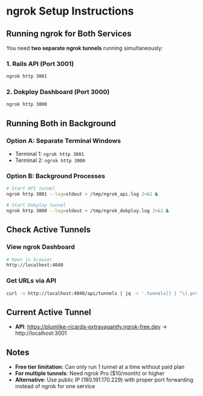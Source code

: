 # ngrok Setup Instructions

## Running ngrok for Both Services

You need **two separate ngrok tunnels** running simultaneously:

### 1. Rails API (Port 3001)
```bash
ngrok http 3001
```

### 2. Dokploy Dashboard (Port 3000)
```bash
ngrok http 3000
```

## Running Both in Background

### Option A: Separate Terminal Windows
- Terminal 1: `ngrok http 3001`
- Terminal 2: `ngrok http 3000`

### Option B: Background Processes
```bash
# Start API tunnel
ngrok http 3001 --log=stdout > /tmp/ngrok_api.log 2>&1 &

# Start Dokploy tunnel
ngrok http 3000 --log=stdout > /tmp/ngrok_dokploy.log 2>&1 &
```

## Check Active Tunnels

### View ngrok Dashboard
```bash
# Open in browser
http://localhost:4040
```

### Get URLs via API
```bash
curl -s http://localhost:4040/api/tunnels | jq -r '.tunnels[] | "\(.proto)://\(.public_url) -> \(.config.addr)"'
```

## Current Active Tunnel

- **API**: https://plumlike-ricarda-extravagantly.ngrok-free.dev -> http://localhost:3001

## Notes

- **Free tier limitation**: Can only run 1 tunnel at a time without paid plan
- **For multiple tunnels**: Need ngrok Pro ($10/month) or higher
- **Alternative**: Use public IP (180.191.170.229) with proper port forwarding instead of ngrok for one service
